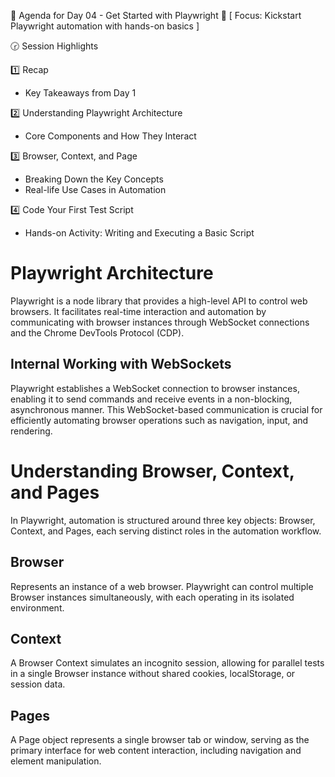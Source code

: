 📑 Agenda for Day 04 - Get Started with Playwright
🎯 [ Focus: Kickstart Playwright automation with hands-on basics ]
 
🕝 Session Highlights

1️⃣ Recap  
* Key Takeaways from Day 1  

2️⃣ Understanding Playwright Architecture
* Core Components and How They Interact  

3️⃣ Browser, Context, and Page
* Breaking Down the Key Concepts  
* Real-life Use Cases in Automation  

4️⃣ Code Your First Test Script
* Hands-on Activity: Writing and Executing a Basic Script  

# Playwright Architecture

Playwright is a node library that provides a high-level API to control web browsers. It facilitates real-time interaction and automation by communicating with browser instances through WebSocket connections and the Chrome DevTools Protocol (CDP).

## Internal Working with WebSockets

Playwright establishes a WebSocket connection to browser instances, enabling it to send commands and receive events in a non-blocking, asynchronous manner. This WebSocket-based communication is crucial for efficiently automating browser operations such as navigation, input, and rendering.

# Understanding Browser, Context, and Pages

In Playwright, automation is structured around three key objects: Browser, Context, and Pages, each serving distinct roles in the automation workflow.

## Browser

Represents an instance of a web browser. Playwright can control multiple Browser instances simultaneously, with each operating in its isolated environment.

## Context
A Browser Context simulates an incognito session, allowing for parallel tests in a single Browser instance without shared cookies, localStorage, or session data.

## Pages

A Page object represents a single browser tab or window, serving as the primary interface for web content interaction, including navigation and element manipulation.

